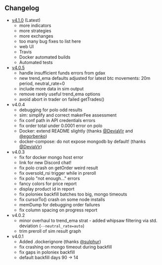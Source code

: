 ## Changelog

- [v4.1.0](https://github.com/carlos8f/zenbot/releases/tag/v4.1.0) (Latest)
  - more indicators
  - more strategies
  - more exchanges
  - too many bug fixes to list here
  - web UI
  - Travis
  - Docker automated builds
  - Automated tests
- [v4.0.5](https://github.com/carlos8f/zenbot/releases/tag/v4.0.5)
  - handle insufficient funds errors from gdax
  - new trend_ema defaults adjusted for latest btc movements: 20m period, neutral_rate=0
  - include more data in sim output
  - remove rarely useful trend_ema options
  - avoid abort in trader on failed getTrades()
- v4.0.4
  - debugging for polo odd results
  - sim: simplify and correct makerFee assessment
  - fix conf path in API credentials errors
  - fix order total under 0.0001 error on polo
  - Docker: extend README slightly (thanks [@DeviaVir](https://github.com/deviavir) and [@egorbenko](https://github.com/egorbenko))
  - docker-compose: do not expose mongodb by default! (thanks [@DeviaVir](https://github.com/deviavir))
- v4.0.3
  - fix for docker mongo host error
  - link for new Discord chat!
  - fix polo crash on getOrder weird result
  - fix oversold_rsi trigger while in preroll
  - fix polo "not enough..." errors
  - fancy colors for price report
  - display product id in report
  - fix poloniex backfill batches too big, mongo timeouts
  - fix cursorTo() crash on some node installs
  - memDump for debugging order failures
  - fix column spacing on progress report
- v4.0.2
  - minor overhaul to trend_ema strat - added whipsaw filtering via std. deviation (`--neutral_rate=auto`)
  - trim preroll of sim result graph
- v4.0.1
  - Added .dockerignore (thanks [@sulphur](https://github.com/sulphur))
  - fix crashing on mongo timeout during backfill
  - fix gaps in poloniex backfill
  - default backfill days 90 -> 14
